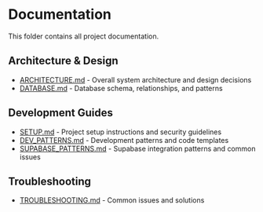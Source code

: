 # Documentation

This folder contains all project documentation.

## Architecture & Design
- [ARCHITECTURE.md](./ARCHITECTURE.md) - Overall system architecture and design decisions
- [DATABASE.md](./DATABASE.md) - Database schema, relationships, and patterns

## Development Guides
- [SETUP.md](./SETUP.md) - Project setup instructions and security guidelines
- [DEV_PATTERNS.md](./DEV_PATTERNS.md) - Development patterns and code templates
- [SUPABASE_PATTERNS.md](./SUPABASE_PATTERNS.md) - Supabase integration patterns and common issues

## Troubleshooting
- [TROUBLESHOOTING.md](./TROUBLESHOOTING.md) - Common issues and solutions
